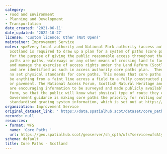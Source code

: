 ```yaml
---
category:
- Food and Environment
- Planning and Development
- Transportation
date_created: '2021-06-11'
date_updated: '2022-10-27'
license: 'Custom licence: Other (Not Open)'
maintainer: Improvement Service
notes: <p>Every local authority and National Park authority (access authorities) in
  Scotland is required to draw up a plan for a system of paths (core paths) sufficient
  for the purpose of giving the public reasonable access throughout their area.   Core
  paths are paths, waterways or any other means of crossing land to facilitate, promote
  and manage the exercise of access rights under the Land Reform (Scotland) Act 2003,
  and are identified as such in access authority core paths plan.  There are, intentionally,
  no set physical standards for core paths. This means that core paths can physically
  be anything from a faint line across a field to a fully constructed path, track
  or pavement. The National Access Forum, Scottish Natural Heritage and Scottish Government
  are encouraging information to be surveyed and made publicly available, in a nationally-standardised
  form, so that the public will know what physical type of route they can expect.
  Government guidance is making core paths the priority for rolling out this national
  standardised grading system information, which is set out at https://www.pathsforall.org.uk/resources/resource/the-path-managers-guide-to-grading</p>
organization: Improvement Service
original_dataset_link: ' https://data.spatialhub.scot/dataset/core_paths-is'
records: null
resources:
- format: WFS
  name: 'Core Paths '
  url: https://geo.spatialhub.scot/geoserver/sh_cpth/wfs?service=wfs&typeName=sh_cpth:pub_cpth
schema: default
title: Core Paths - Scotland
---
```


